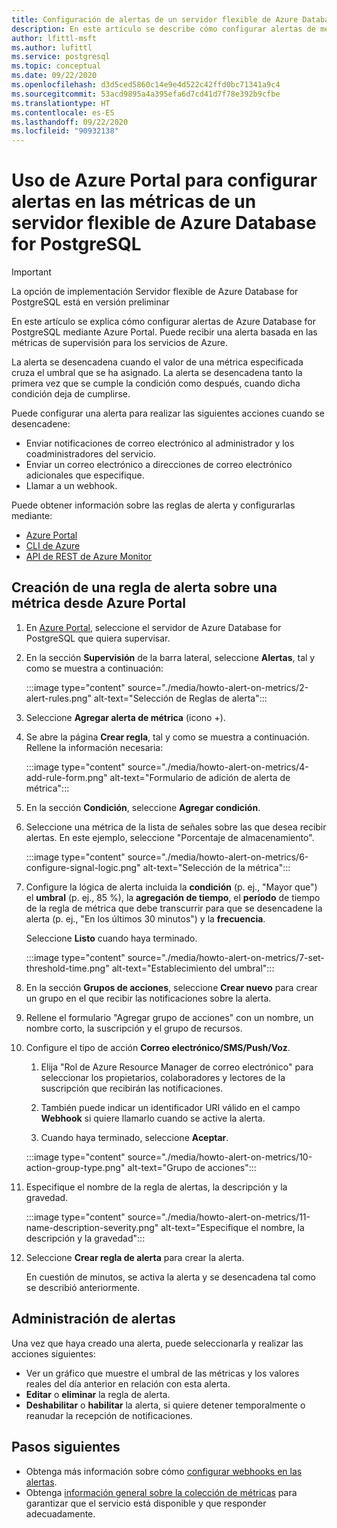 ```yaml
---
title: Configuración de alertas de un servidor flexible de Azure Database for PostgreSQL mediante Azure Portal
description: En este artículo se describe cómo configurar alertas de métricas para un servidor flexible de Azure Database for PostgreSQL y cómo acceder a ellas mediante Azure Portal.
author: lfittl-msft
ms.author: lufittl
ms.service: postgresql
ms.topic: conceptual
ms.date: 09/22/2020
ms.openlocfilehash: d3d5ced5860c14e9e4d522c42ffd0bc71341a9c4
ms.sourcegitcommit: 53acd9895a4a395efa6d7cd41d7f78e392b9cfbe
ms.translationtype: HT
ms.contentlocale: es-ES
ms.lasthandoff: 09/22/2020
ms.locfileid: "90932138"
---
```

# <a name="use-the-azure-portal-to-set-up-alerts-on-metrics-for-azure-database-for-postgresql---flexible-server"></a>Uso de Azure Portal para configurar alertas en las métricas de un servidor flexible de Azure Database for PostgreSQL

> [!IMPORTANT]
> La opción de implementación Servidor flexible de Azure Database for PostgreSQL está en versión preliminar

En este artículo se explica cómo configurar alertas de Azure Database for PostgreSQL mediante Azure Portal. Puede recibir una alerta basada en las métricas de supervisión para los servicios de Azure.

La alerta se desencadena cuando el valor de una métrica especificada cruza el umbral que se ha asignado. La alerta se desencadena tanto la primera vez que se cumple la condición como después, cuando dicha condición deja de cumplirse.

Puede configurar una alerta para realizar las siguientes acciones cuando se desencadene:

* Enviar notificaciones de correo electrónico al administrador y los coadministradores del servicio.
* Enviar un correo electrónico a direcciones de correo electrónico adicionales que especifique.
* Llamar a un webhook.

Puede obtener información sobre las reglas de alerta y configurarlas mediante:

* [Azure Portal](https://docs.microsoft.com/azure/azure-monitor/platform/alerts-metric#create-with-azure-portal)
* [CLI de Azure](https://docs.microsoft.com/azure/azure-monitor/platform/alerts-metric#with-azure-cli)
* [API de REST de Azure Monitor](https://docs.microsoft.com/rest/api/monitor/metricalerts)

## <a name="create-an-alert-rule-on-a-metric-from-the-azure-portal"></a>Creación de una regla de alerta sobre una métrica desde Azure Portal

1. En [Azure Portal](https://portal.azure.com/), seleccione el servidor de Azure Database for PostgreSQL que quiera supervisar.

2. En la sección **Supervisión** de la barra lateral, seleccione **Alertas**, tal y como se muestra a continuación:

   :::image type="content" source="./media/howto-alert-on-metrics/2-alert-rules.png" alt-text="Selección de Reglas de alerta":::

3. Seleccione **Agregar alerta de métrica** (icono +).

4. Se abre la página **Crear regla**, tal y como se muestra a continuación. Rellene la información necesaria:

   :::image type="content" source="./media/howto-alert-on-metrics/4-add-rule-form.png" alt-text="Formulario de adición de alerta de métrica":::

5. En la sección **Condición**, seleccione **Agregar condición**.

6. Seleccione una métrica de la lista de señales sobre las que desea recibir alertas. En este ejemplo, seleccione "Porcentaje de almacenamiento".

   :::image type="content" source="./media/howto-alert-on-metrics/6-configure-signal-logic.png" alt-text="Selección de la métrica":::

7. Configure la lógica de alerta incluida la **condición** (p. ej., "Mayor que") el **umbral** (p. ej., 85 %), la **agregación de tiempo**, el **período** de tiempo de la regla de métrica que debe transcurrir para que se desencadene la alerta (p. ej., "En los últimos 30 minutos") y la **frecuencia**.

   Seleccione **Listo** cuando haya terminado.

   :::image type="content" source="./media/howto-alert-on-metrics/7-set-threshold-time.png" alt-text="Establecimiento del umbral":::

8. En la sección **Grupos de acciones**, seleccione **Crear nuevo** para crear un grupo en el que recibir las notificaciones sobre la alerta.

9. Rellene el formulario "Agregar grupo de acciones" con un nombre, un nombre corto, la suscripción y el grupo de recursos.

10. Configure el tipo de acción **Correo electrónico/SMS/Push/Voz**.

    1. Elija "Rol de Azure Resource Manager de correo electrónico" para seleccionar los propietarios, colaboradores y lectores de la suscripción que recibirán las notificaciones.

    2. También puede indicar un identificador URI válido en el campo **Webhook** si quiere llamarlo cuando se active la alerta.

    3. Cuando haya terminado, seleccione **Aceptar**.

    :::image type="content" source="./media/howto-alert-on-metrics/10-action-group-type.png" alt-text="Grupo de acciones":::

11. Especifique el nombre de la regla de alertas, la descripción y la gravedad.

    :::image type="content" source="./media/howto-alert-on-metrics/11-name-description-severity.png" alt-text="Especifique el nombre, la descripción y la gravedad"::: 

12. Seleccione **Crear regla de alerta** para crear la alerta.

    En cuestión de minutos, se activa la alerta y se desencadena tal como se describió anteriormente.

## <a name="manage-your-alerts"></a>Administración de alertas

Una vez que haya creado una alerta, puede seleccionarla y realizar las acciones siguientes:

* Ver un gráfico que muestre el umbral de las métricas y los valores reales del día anterior en relación con esta alerta.
* **Editar** o **eliminar** la regla de alerta.
* **Deshabilitar** o **habilitar** la alerta, si quiere detener temporalmente o reanudar la recepción de notificaciones.

## <a name="next-steps"></a>Pasos siguientes

* Obtenga más información sobre cómo [configurar webhooks en las alertas](https://docs.microsoft.com/azure/azure-monitor/platform/alerts-webhooks).
* Obtenga [información general sobre la colección de métricas](https://docs.microsoft.com/azure/monitoring-and-diagnostics/insights-how-to-customize-monitoring) para garantizar que el servicio está disponible y que responder adecuadamente.

